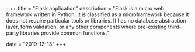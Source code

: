 +++
title = "Flask application"
description = "Flask is a micro web framework written in Python. It is classified as a microframework because it does not require particular tools or libraries. It has no database abstraction layer, form validation, or any other components where pre-existing third-party libraries provide common functions."

date = "2019-12-13"
+++